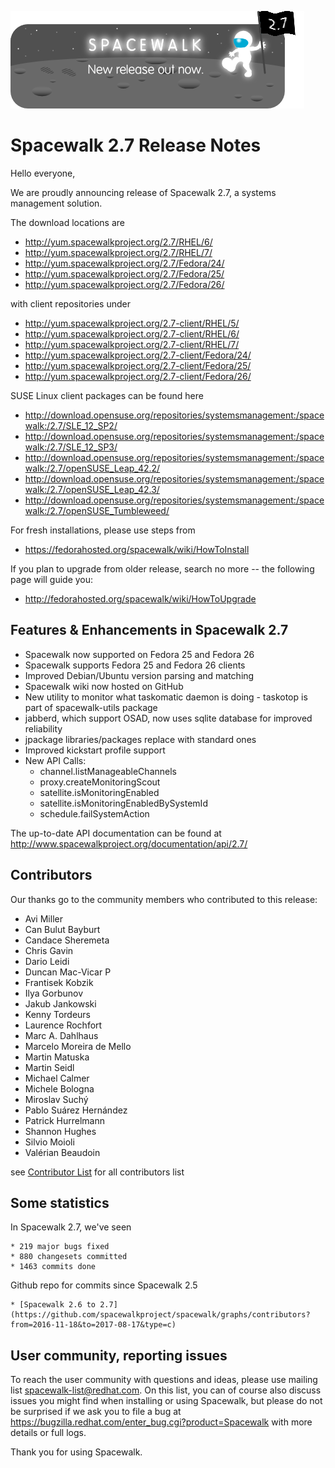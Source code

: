
![Alt](images/27release.png?raw=True)
# __Spacewalk 2.7 Release Notes__



Hello everyone,

We are proudly announcing release of Spacewalk 2.7, a systems management solution.

The download locations are

  * http://yum.spacewalkproject.org/2.7/RHEL/6/
  * http://yum.spacewalkproject.org/2.7/RHEL/7/
  * http://yum.spacewalkproject.org/2.7/Fedora/24/
  * http://yum.spacewalkproject.org/2.7/Fedora/25/
  * http://yum.spacewalkproject.org/2.7/Fedora/26/

with client repositories under

  * http://yum.spacewalkproject.org/2.7-client/RHEL/5/
  * http://yum.spacewalkproject.org/2.7-client/RHEL/6/
  * http://yum.spacewalkproject.org/2.7-client/RHEL/7/
  * http://yum.spacewalkproject.org/2.7-client/Fedora/24/
  * http://yum.spacewalkproject.org/2.7-client/Fedora/25/
  * http://yum.spacewalkproject.org/2.7-client/Fedora/26/


SUSE Linux client packages can be found here

  * http://download.opensuse.org/repositories/systemsmanagement:/spacewalk:/2.7/SLE_12_SP2/
  * http://download.opensuse.org/repositories/systemsmanagement:/spacewalk:/2.7/SLE_12_SP3/
  * http://download.opensuse.org/repositories/systemsmanagement:/spacewalk:/2.7/openSUSE_Leap_42.2/
  * http://download.opensuse.org/repositories/systemsmanagement:/spacewalk:/2.7/openSUSE_Leap_42.3/
  * http://download.opensuse.org/repositories/systemsmanagement:/spacewalk:/2.7/openSUSE_Tumbleweed/


For fresh installations, please use steps from

  * https://fedorahosted.org/spacewalk/wiki/HowToInstall

If you plan to upgrade from older release, search no more -- the following page will guide you:

  * http://fedorahosted.org/spacewalk/wiki/HowToUpgrade

## Features & Enhancements in Spacewalk 2.7

  * Spacewalk now supported on Fedora 25 and Fedora 26
  * Spacewalk supports Fedora 25 and Fedora 26 clients
  * Improved Debian/Ubuntu version parsing and matching
  * Spacewalk wiki now hosted on GitHub
  * New utility to monitor what taskomatic daemon is doing - taskotop is part of spacewalk-utils package
  * jabberd, which support OSAD, now uses sqlite database for improved reliability
  * jpackage libraries/packages replace with standard ones
  * Improved kickstart profile support
  * New API Calls:
    * channel.listManageableChannels
    * proxy.createMonitoringScout
    * satellite.isMonitoringEnabled
    * satellite.isMonitoringEnabledBySystemId
    * schedule.failSystemAction

The up-to-date API documentation can be found at http://www.spacewalkproject.org/documentation/api/2.7/

## Contributors


Our thanks go to the community members who contributed to this release:

 * Avi Miller
 * Can Bulut Bayburt
 * Candace Sheremeta
 * Chris Gavin
 * Dario Leidi
 * Duncan Mac-Vicar P
 * Frantisek Kobzik
 * Ilya Gorbunov
 * Jakub Jankowski
 * Kenny Tordeurs
 * Laurence Rochfort
 * Marc A. Dahlhaus
 * Marcelo Moreira de Mello
 * Martin Matuska
 * Martin Seidl
 * Michael Calmer
 * Michele Bologna
 * Miroslav Suchý
 * Pablo Suárez Hernández
 * Patrick Hurrelmann
 * Shannon Hughes
 * Silvio Moioli
 * Valérian Beaudoin

see [Contributor List](ContributorList) for all contributors list

## Some statistics

In Spacewalk 2.7, we've seen

    * 219 major bugs fixed
    * 880 changesets committed
    * 1463 commits done

Github repo for commits since Spacewalk 2.5

    * [Spacewalk 2.6 to 2.7](https://github.com/spacewalkproject/spacewalk/graphs/contributors?from=2016-11-18&to=2017-08-17&type=c)
## User community, reporting issues



To reach the user community with questions and ideas, please use
mailing list spacewalk-list@redhat.com. On this list, you can of
course also discuss issues you might find when installing or using
Spacewalk, but please do not be surprised if we ask you to file a bug
at https://bugzilla.redhat.com/enter_bug.cgi?product=Spacewalk with more
details or full logs.

Thank you for using Spacewalk.
